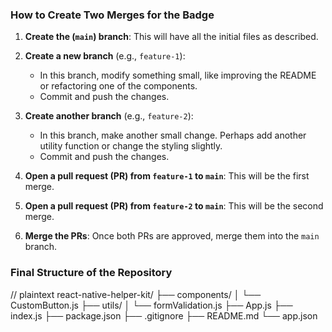 
### How to Create Two Merges for the Badge

1. **Create the (`main`) branch**: This will have all the initial files as described.
   
2. **Create a new branch** (e.g., `feature-1`): 
   - In this branch, modify something small, like improving the README or refactoring one of the components.
   - Commit and push the changes.

3. **Create another branch** (e.g., `feature-2`): 
   - In this branch, make another small change. Perhaps add another utility function or change the styling slightly.
   - Commit and push the changes.

4. **Open a pull request (PR) from `feature-1` to `main`**: This will be the first merge.
   
5. **Open a pull request (PR) from `feature-2` to `main`**: This will be the second merge.
   
6. **Merge the PRs**: Once both PRs are approved, merge them into the `main` branch.

### Final Structure of the Repository

// plaintext
react-native-helper-kit/
├── components/
│   └── CustomButton.js
├── utils/
│   └── formValidation.js
├── App.js
├── index.js
├── package.json
├── .gitignore
├── README.md
└── app.json
